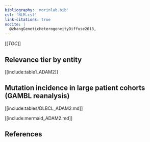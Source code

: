 ```yaml
---
bibliography: 'morinlab.bib'
csl: 'NLM.csl'
link-citations: true
nocite: |
  @zhangGeneticHeterogeneityDiffuse2013, 
---
```


[[_TOC_]]




## Relevance tier by entity

[[include:table1_ADAM2]]

## Mutation incidence in large patient cohorts (GAMBL reanalysis)


[[include:tables/DLBCL_ADAM2.md]]

[[include:mermaid_ADAM2.md]]

## References


